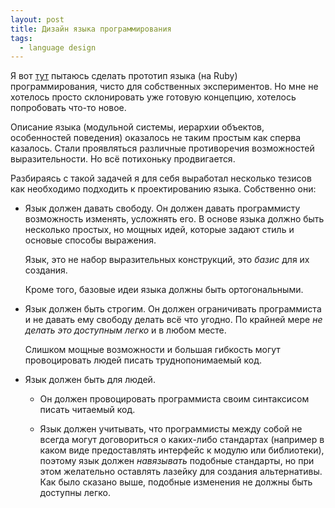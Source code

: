 ```yaml
---
layout: post
title: Дизайн языка программирования
tags:
  - language design
---
```


Я вот [тут](https://github.com/vladimir-vg/alonzo_prototype)
пытаюсь сделать прототип языка (на Ruby) программирования,
чисто для собственных экспериментов. Но мне не хотелось просто склонировать
уже готовую концепцию, хотелось попробовать что-то новое.

Описание языка (модульной системы, иерархии объектов,
особенностей поведения) оказалось не таким простым как сперва казалось.
Стали проявляться различные противоречия возможностей выразительности.
Но всё потихоньку продвигается.

Разбираясь с такой задачей я для себя выработал несколько тезисов как
необходимо подходить к проектированию языка. Собственно они:

 *   Язык должен давать свободу. Он должен давать программисту
     возможность изменять, усложнять его.
     В основе языка должно быть несколько простых, но мощных идей,
     которые задают стиль и основые способы выражения.
     
     Язык, это не набор выразительных конструкций, это
     _базис_ для их создания.

     Кроме того, базовые идеи языка должны быть
     ортогональными.
 
 *   Язык должен быть строгим. Он должен ограничивать программиста
     и не давать ему свободу делать всё что угодно. По крайней мере _не
     делать это доступным легко_ и в любом месте.
    
     Слишком мощные возможности и большая гибкость могут провоцировать
     людей писать труднопонимаемый код.
    
 *   Язык должен быть для людей.
 
      -   Он должен провоцировать программиста своим синтаксисом писать
          читаемый код.

      -   Язык должен учитывать, что программисты между собой не всегда
          могут договориться о каких-либо стандартах (например в каком виде
          предоставлять интерфейс к модулю или библиотеки), поэтому язык
          должен _навязывать_ подобные стандарты, но при этом желательно
          оставлять лазейку для создания альтернативы.
          Как было сказано выше, подобные изменения не должны
          быть доступны легко.

